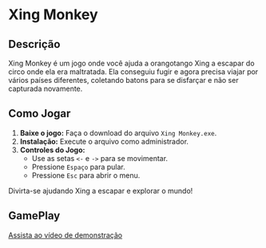# Xing Monkey

## Descrição
Xing Monkey é um jogo onde você ajuda a orangotango Xing a escapar do circo onde ela era maltratada. Ela conseguiu fugir e agora precisa viajar por vários países diferentes, coletando batons para se disfarçar e não ser capturada novamente.

## Como Jogar
1. **Baixe o jogo:** Faça o download do arquivo `Xing Monkey.exe`.
2. **Instalação:** Execute o arquivo como administrador.
3. **Controles do Jogo:**
   - Use as setas `<-` e `->` para se movimentar.
   - Pressione `Espaço` para pular.
   - Pressione `Esc` para abrir o menu.

Divirta-se ajudando Xing a escapar e explorar o mundo!

## GamePlay
[Assista ao vídeo de demonstração](https://youtu.be/VwlKJXTxac4)

